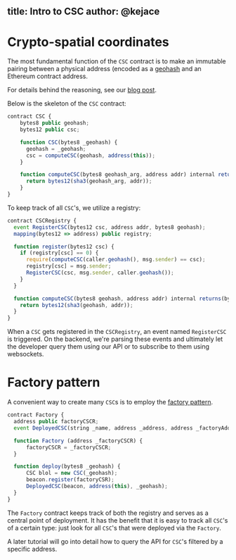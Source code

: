 title: Intro to CSC
author: @kejace
---

# Crypto-spatial coordinates

The most fundamental function of the `CSC` contract is to make an immutable pairing between a physical address (encoded as a [geohash](https://en.wikipedia.org/wiki/Geohash) and an Ethereum contract address.

For details behind the reasoning, see our [blog post](https://blog.foam.space/crypto-spatial-coordinates-fe0527816506).

Below is the skeleton of the `CSC` contract:


```javascript
contract CSC {
    bytes8 public geohash;
    bytes12 public csc;

    function CSC(bytes8 _geohash) {
      geohash = _geohash;
      csc = computeCSC(geohash, address(this));
    }

    function computeCSC(bytes8 geohash_arg, address addr) internal returns(bytes12) {
      return bytes12(sha3(geohash_arg, addr));
    }
}
```

To keep track of all `CSC`'s, we utilize a registry:

```javascript
contract CSCRegistry {
  event RegisterCSC(bytes12 csc, address addr, bytes8 geohash);
  mapping(bytes12 => address) public registry;

  function register(bytes12 csc) {
    if (registry[csc] == 0) {
      require(computeCSC(caller.geohash(), msg.sender) == csc);
      registry[csc] = msg.sender;
      RegisterCSC(csc, msg.sender, caller.geohash());
    }
  }

  function computeCSC(bytes8 geohash, address addr) internal returns(bytes12) {
    return bytes12(sha3(geohash, addr));
  }
}
```

When a `CSC` gets registered in the `CSCRegistry`, an event named `RegisterCSC` is triggered. On the backend, we're parsing these events and ultimately let the developer query them using our API or to subscribe to them using websockets.

# Factory pattern

A convenient way to create many `CSC`s is to employ the [factory pattern](https://en.wikipedia.org/wiki/Factory_method_pattern).

```javascript
contract Factory {
  address public factoryCSCR;
  event DeployedCSC(string _name, address _address, address _factoryAddress, bytes8 _geohash);

  function Factory (address _factoryCSCR) {
      factoryCSCR = _factoryCSCR;
  }

  function deploy(bytes8 _geohash) {
      CSC blol = new CSC(_geohash);
      beacon.register(factoryCSR);
      DeployedCSC(beacon, address(this), _geohash);
  }
}
```

The `Factory` contract keeps track of both the registry and serves as a central point of deployment. It has the benefit that it is easy to track all `CSC`'s of a certain type: just look for all `CSC`'s that were deployed via the `Factory`.

A later tutorial will go into detail how to query the API for `CSC`'s filtered by a specific address.
